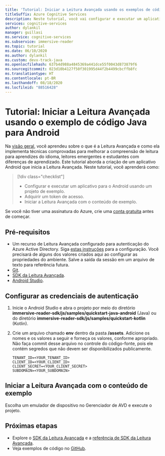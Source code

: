 ```yaml
---
title: 'Tutorial: Iniciar a Leitura Avançada usando os exemplos de código do Android'
titleSuffix: Azure Cognitive Services
description: Neste tutorial, você vai configurar e executar um aplicativo de exemplo do Android que inicia a Leitura Avançada.
services: cognitive-services
author: dylankil
manager: guillasi
ms.service: cognitive-services
ms.subservice: immersive-reader
ms.topic: tutorial
ms.date: 06/10/2020
ms.author: dylankil
ms.custom: devx-track-java
ms.openlocfilehash: 637b4d988a4845369a441dce55f0043d873879f6
ms.sourcegitcommit: 023d10b4127f50f301995d44f2b4499cbcffb8fc
ms.translationtype: HT
ms.contentlocale: pt-BR
ms.lasthandoff: 08/18/2020
ms.locfileid: "88516428"
---
```

# <a name="tutorial-start-the-immersive-reader-using-the-android-java-code-sample"></a>Tutorial: Iniciar a Leitura Avançada usando o exemplo de código Java para Android

Na [visão geral](./overview.md), você aprendeu sobre o que é a Leitura Avançada e como ela implementa técnicas comprovadas para melhorar a compreensão de leitura para aprendizes do idioma, leitores emergentes e estudantes com diferenças de aprendizado. Este tutorial aborda a criação de um aplicativo Android que inicia a Leitura Avançada. Neste tutorial, você aprenderá como:

> [!div class="checklist"]
> * Configurar e executar um aplicativo para o Android usando um projeto de exemplo.
> * Adquirir um token de acesso.
> * Iniciar a Leitura Avançada com o conteúdo de exemplo.

Se você não tiver uma assinatura do Azure, crie uma [conta gratuita](https://azure.microsoft.com/free/cognitive-services/) antes de começar.

## <a name="prerequisites"></a>Pré-requisitos

* Um recurso de Leitura Avançada configurado para autenticação do Azure Active Directory. Siga [estas instruções](./how-to-create-immersive-reader.md) para a configuração. Você precisará de alguns dos valores criados aqui ao configurar as propriedades do ambiente. Salve a saída da sessão em um arquivo de texto para referência futura.
* [Git](https://git-scm.com/).
* [SDK da Leitura Avançada](https://github.com/microsoft/immersive-reader-sdk).
* [Android Studio](https://developer.android.com/studio).

## <a name="configure-authentication-credentials"></a>Configurar as credenciais de autenticação

1. Inicie o Android Studio e abra o projeto por meio do diretório **immersive-reader-sdk/js/samples/quickstart-java-android** (Java) ou do diretório **immersive-reader-sdk/js/samples/quickstart-kotlin** (Kotlin).

1. Crie um arquivo chamado **env** dentro da pasta **/assets**. Adicione os nomes e os valores a seguir e forneça os valores, conforme apropriado. Não faça commit desse arquivo no controle do código-fonte, pois ele contém segredos que não devem ser disponibilizados publicamente.
    
    ```text
    TENANT_ID=<YOUR_TENANT_ID>
    CLIENT_ID=<YOUR_CLIENT_ID>
    CLIENT_SECRET=<YOUR_CLIENT_SECRET>
    SUBDOMAIN=<YOUR_SUBDOMAIN>
    ```

## <a name="start-the-immersive-reader-with-sample-content"></a>Iniciar a Leitura Avançada com o conteúdo de exemplo

Escolha um emulador de dispositivo no Gerenciador de AVD e execute o projeto.

## <a name="next-steps"></a>Próximas etapas

* Explore o [SDK da Leitura Avançada](https://github.com/microsoft/immersive-reader-sdk) e a [referência de SDK da Leitura Avançada](./reference.md).
* Veja exemplos de código no [GitHub](https://github.com/microsoft/immersive-reader-sdk/tree/master/js/samples/).